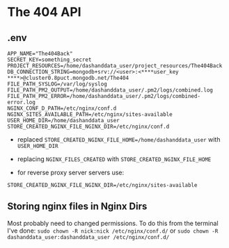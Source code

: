 # The 404 API

## .env

```env
APP_NAME="The404Back"
SECRET_KEY=something_secret
PROJECT_RESOURCES=/home/dashanddata_user/project_resources/The404Back
DB_CONNECTION_STRING=mongodb+srv://<user>:<****user_key ****>@cluster0.8puct.mongodb.net/The404
FILE_PATH_SYSLOG=/var/log/syslog
FILE_PATH_PM2_OUTPUT=/home/dashanddata_user/.pm2/logs/combined.log
FILE_PATH_PM2_ERROR=/home/dashanddata_user/.pm2/logs/combined-error.log
NGINX_CONF_D_PATH=/etc/nginx/conf.d
NGINX_SITES_AVAILABLE_PATH=/etc/nginx/sites-available
USER_HOME_DIR=/home/dashanddata_user
STORE_CREATED_NGINX_FILE_NGINX_DIR=/etc/nginx/conf.d
```

- replaced `STORE_CREATED_NGINX_FILE_HOME=/home/dashanddata_user` with `USER_HOME_DIR`

- replacing `NGINX_FILES_CREATED` with `STORE_CREATED_NGINX_FILE_HOME`
- for reverse proxy server servers use:

```env
STORE_CREATED_NGINX_FILE_NGINX_DIR=/etc/nginx/sites-available
```

## Storing nginx files in Nginx Dirs

Most probably need to changed permissions. To do this from the terminal I've done:
`sudo chown -R nick:nick /etc/nginx/conf.d/` or `sudo chown -R dashanddata_user:dashanddata_user /etc/nginx/conf.d/`
